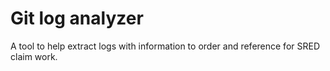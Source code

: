 # Git log analyzer

A tool to help extract logs with information to order and reference for SRED claim work.
